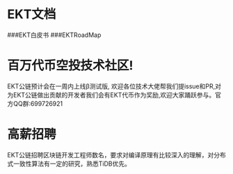 # EKT文档[](https://github.com/EducationEKT/EKT/tree/master/docs)
###EKT白皮书[](https://github.com/EducationEKT/EKT/tree/master/docs/whitepaper.md)
###EKTRoadMap[](https://github.com/EducationEKT/EKT/tree/master/docs/roadmap.md)

# 百万代币空投技术社区!
EKT公链预计会在一周内上线β测试版, 欢迎各位技术大佬帮我们提issue和PR,对为EKT公链做出贡献的开发者我们会有EKT代币作为奖励,欢迎大家踊跃参与。官方QQ群:699726921

# 高薪招聘
EKT公链招聘区块链开发工程师数名，要求对编译原理有比较深入的理解，对分布式一致性算法有一定的研究，熟悉TiDB优先。

